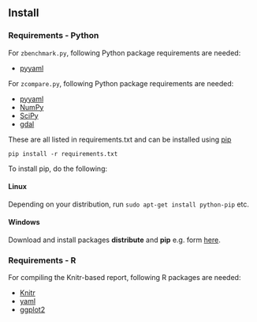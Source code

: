 ## Install

### Requirements - Python

For `zbenchmark.py`, following Python package requirements are needed:

* [pyyaml](http://pyyaml.org/)

For `zcompare.py`, following Python package requirements are needed:

* [pyyaml](http://pyyaml.org/)
* [NumPy]()
* [SciPy]()
* [gdal](https://pypi.python.org/pypi/GDAL/)

These are all listed in requirements.txt and can be installed using [pip](http://www.pip-installer.org/en/latest/)

```
pip install -r requirements.txt
```

To install pip, do the following:

#### Linux
Depending on your distribution, run `sudo apt-get install python-pip` etc.
#### Windows 
Download and install packages **distribute** and **pip** e.g. form [here](http://www.lfd.uci.edu/~gohlke/pythonlibs/).

### Requirements - R

For compiling the Knitr-based report, following R packages are needed:

* [Knitr](http://yihui.name/knitr/)
* [yaml](http://cran.r-project.org/web/packages/yaml/)
* [ggplot2](http://ggplot2.org/)

